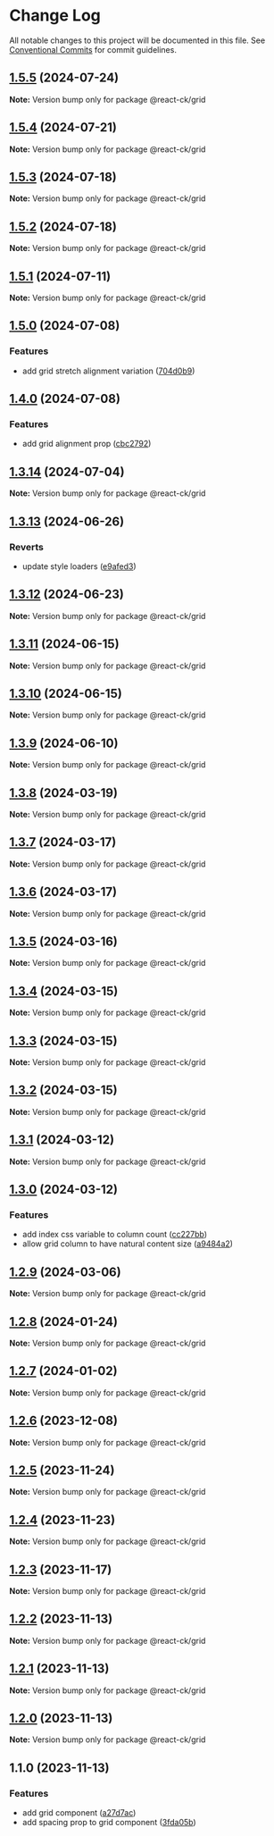# Change Log

All notable changes to this project will be documented in this file.
See [Conventional Commits](https://conventionalcommits.org) for commit guidelines.

## [1.5.5](https://github.com/abelflopes/react-ck/compare/@react-ck/grid@1.5.4...@react-ck/grid@1.5.5) (2024-07-24)

**Note:** Version bump only for package @react-ck/grid





## [1.5.4](https://github.com/abelflopes/react-ck/compare/@react-ck/grid@1.5.3...@react-ck/grid@1.5.4) (2024-07-21)

**Note:** Version bump only for package @react-ck/grid





## [1.5.3](https://github.com/abelflopes/react-ck/compare/@react-ck/grid@1.5.2...@react-ck/grid@1.5.3) (2024-07-18)

**Note:** Version bump only for package @react-ck/grid





## [1.5.2](https://github.com/abelflopes/react-ck/compare/@react-ck/grid@1.5.1...@react-ck/grid@1.5.2) (2024-07-18)

**Note:** Version bump only for package @react-ck/grid





## [1.5.1](https://github.com/abelflopes/react-ck/compare/@react-ck/grid@1.5.0...@react-ck/grid@1.5.1) (2024-07-11)

**Note:** Version bump only for package @react-ck/grid





## [1.5.0](https://github.com/abelflopes/react-ck/compare/@react-ck/grid@1.4.0...@react-ck/grid@1.5.0) (2024-07-08)


### Features

* add grid stretch alignment variation ([704d0b9](https://github.com/abelflopes/react-ck/commit/704d0b9ec6b7f8573480563bd797352df07da553))



## [1.4.0](https://github.com/abelflopes/react-ck/compare/@react-ck/grid@1.3.14...@react-ck/grid@1.4.0) (2024-07-08)


### Features

* add grid alignment prop ([cbc2792](https://github.com/abelflopes/react-ck/commit/cbc279223b6b0f32a12506e8ae9e8a93f9886520))



## [1.3.14](https://github.com/abelflopes/react-ck/compare/@react-ck/grid@1.3.13...@react-ck/grid@1.3.14) (2024-07-04)

**Note:** Version bump only for package @react-ck/grid





## [1.3.13](https://github.com/abelflopes/react-ck/compare/@react-ck/grid@1.3.12...@react-ck/grid@1.3.13) (2024-06-26)


### Reverts

* update style loaders ([e9afed3](https://github.com/abelflopes/react-ck/commit/e9afed309e7893e95b4b02cceb7e9636670740b8))



## [1.3.12](https://github.com/abelflopes/react-ck/compare/@react-ck/grid@1.3.11...@react-ck/grid@1.3.12) (2024-06-23)

**Note:** Version bump only for package @react-ck/grid





## [1.3.11](https://github.com/abelflopes/react-ck/compare/@react-ck/grid@1.3.10...@react-ck/grid@1.3.11) (2024-06-15)

**Note:** Version bump only for package @react-ck/grid





## [1.3.10](https://github.com/abelflopes/react-ck/compare/@react-ck/grid@1.3.9...@react-ck/grid@1.3.10) (2024-06-15)

**Note:** Version bump only for package @react-ck/grid





## [1.3.9](https://github.com/abelflopes/react-ck/compare/@react-ck/grid@1.3.8...@react-ck/grid@1.3.9) (2024-06-10)

**Note:** Version bump only for package @react-ck/grid





## [1.3.8](https://github.com/abelflopes/react-ck/compare/@react-ck/grid@1.3.7...@react-ck/grid@1.3.8) (2024-03-19)

**Note:** Version bump only for package @react-ck/grid





## [1.3.7](https://github.com/abelflopes/react-ck/compare/@react-ck/grid@1.3.6...@react-ck/grid@1.3.7) (2024-03-17)

**Note:** Version bump only for package @react-ck/grid





## [1.3.6](https://github.com/abelflopes/react-ck/compare/@react-ck/grid@1.3.5...@react-ck/grid@1.3.6) (2024-03-17)

**Note:** Version bump only for package @react-ck/grid





## [1.3.5](https://github.com/abelflopes/react-ck/compare/@react-ck/grid@1.3.4...@react-ck/grid@1.3.5) (2024-03-16)

**Note:** Version bump only for package @react-ck/grid





## [1.3.4](https://github.com/abelflopes/react-ck/compare/@react-ck/grid@1.3.3...@react-ck/grid@1.3.4) (2024-03-15)

**Note:** Version bump only for package @react-ck/grid





## [1.3.3](https://github.com/abelflopes/react-ck/compare/@react-ck/grid@1.3.2...@react-ck/grid@1.3.3) (2024-03-15)

**Note:** Version bump only for package @react-ck/grid





## [1.3.2](https://github.com/abelflopes/react-ck/compare/@react-ck/grid@1.3.1...@react-ck/grid@1.3.2) (2024-03-15)

**Note:** Version bump only for package @react-ck/grid





## [1.3.1](https://github.com/abelflopes/react-ck/compare/@react-ck/grid@1.3.0...@react-ck/grid@1.3.1) (2024-03-12)

**Note:** Version bump only for package @react-ck/grid





## [1.3.0](https://github.com/abelflopes/react-ck/compare/@react-ck/grid@1.2.9...@react-ck/grid@1.3.0) (2024-03-12)


### Features

* add index css variable to column count ([cc227bb](https://github.com/abelflopes/react-ck/commit/cc227bbcce8d9a96d547396ea8804a7cb62d45d2))
* allow grid column to have natural content size ([a9484a2](https://github.com/abelflopes/react-ck/commit/a9484a208be7191be043342ed06b7e64c926d6eb))



## [1.2.9](https://github.com/abelflopes/react-ck/compare/@react-ck/grid@1.2.8...@react-ck/grid@1.2.9) (2024-03-06)

**Note:** Version bump only for package @react-ck/grid





## [1.2.8](https://github.com/abelflopes/react-ck/compare/@react-ck/grid@1.2.7...@react-ck/grid@1.2.8) (2024-01-24)

**Note:** Version bump only for package @react-ck/grid





## [1.2.7](https://github.com/abelflopes/react-ck/compare/@react-ck/grid@1.2.6...@react-ck/grid@1.2.7) (2024-01-02)

**Note:** Version bump only for package @react-ck/grid





## [1.2.6](https://github.com/abelflopes/react-ck/compare/@react-ck/grid@1.2.5...@react-ck/grid@1.2.6) (2023-12-08)

**Note:** Version bump only for package @react-ck/grid





## [1.2.5](https://github.com/abelflopes/react-ck/compare/@react-ck/grid@1.2.4...@react-ck/grid@1.2.5) (2023-11-24)

**Note:** Version bump only for package @react-ck/grid





## [1.2.4](https://github.com/abelflopes/react-ck/compare/@react-ck/grid@1.2.3...@react-ck/grid@1.2.4) (2023-11-23)

**Note:** Version bump only for package @react-ck/grid





## [1.2.3](https://github.com/abelflopes/react-ck/compare/@react-ck/grid@1.2.2...@react-ck/grid@1.2.3) (2023-11-17)

**Note:** Version bump only for package @react-ck/grid





## [1.2.2](https://github.com/abelflopes/react-ck/compare/@react-ck/grid@1.2.1...@react-ck/grid@1.2.2) (2023-11-13)

**Note:** Version bump only for package @react-ck/grid





## [1.2.1](https://github.com/abelflopes/react-ck/compare/@react-ck/grid@1.2.0...@react-ck/grid@1.2.1) (2023-11-13)

**Note:** Version bump only for package @react-ck/grid





## [1.2.0](https://github.com/abelflopes/react-ck/compare/@react-ck/grid@1.1.0...@react-ck/grid@1.2.0) (2023-11-13)

**Note:** Version bump only for package @react-ck/grid





## 1.1.0 (2023-11-13)


### Features

* add grid component ([a27d7ac](https://github.com/abelflopes/react-ck/commit/a27d7aca902520b853b061e1abe34bcf9581eccd))
* add spacing prop to grid component ([3fda05b](https://github.com/abelflopes/react-ck/commit/3fda05b7175c520b7a0a6b0415cb29b83b4ec1c2))

